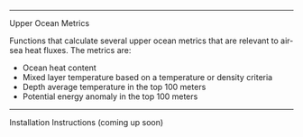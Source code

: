 **********************************************************************************************
Upper Ocean Metrics

Functions that calculate several upper ocean metrics that are relevant to air-sea heat fluxes. 
The metrics are:
- Ocean heat content
- Mixed layer temperature based on a temperature or density criteria
- Depth average temperature in the top 100 meters
- Potential energy anomaly in the top 100 meters

*********************************************************************************************
Installation Instructions (coming up soon)





